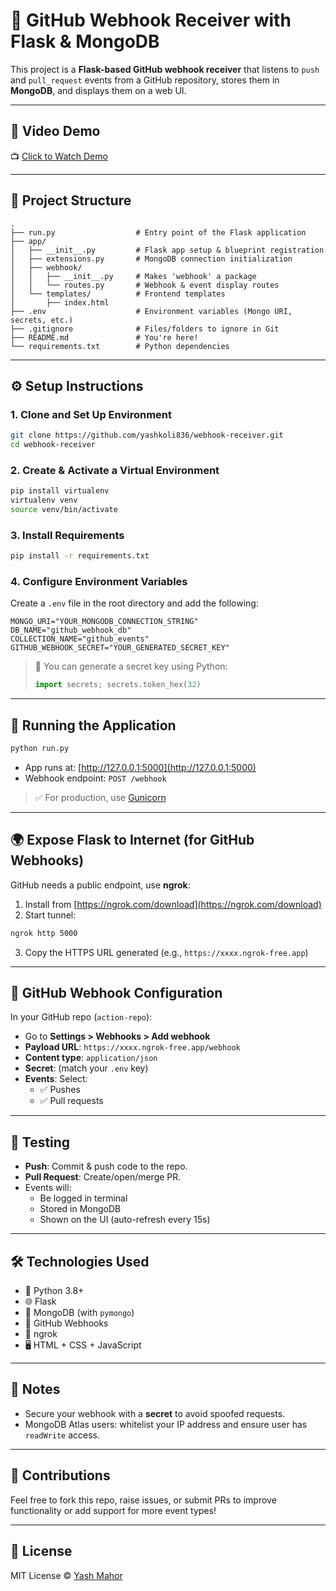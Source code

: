 # 🔗 GitHub Webhook Receiver with Flask & MongoDB

This project is a **Flask-based GitHub webhook receiver** that listens to `push` and `pull_request` events from a GitHub repository, stores them in **MongoDB**, and displays them on a web UI.

---

## 🎥 Video Demo

📺 [Click to Watch Demo](https://drive.google.com/file/d/1rl3IAEm-cBr30y5aQ1jnfrU42fAMRsz6/view?usp=sharing)

---

## 📁 Project Structure

```
.
├── run.py                  # Entry point of the Flask application
├── app/
│   ├── __init__.py         # Flask app setup & blueprint registration
│   ├── extensions.py       # MongoDB connection initialization
│   ├── webhook/
│   │   ├── __init__.py     # Makes 'webhook' a package
│   │   └── routes.py       # Webhook & event display routes
│   └── templates/          # Frontend templates
│       ├── index.html
├── .env                    # Environment variables (Mongo URI, secrets, etc.)
├── .gitignore              # Files/folders to ignore in Git
├── README.md               # You're here!
└── requirements.txt        # Python dependencies
```

---

## ⚙️ Setup Instructions

### 1. Clone and Set Up Environment

```bash
git clone https://github.com/yashkoli836/webhook-receiver.git
cd webhook-receiver
```

### 2. Create & Activate a Virtual Environment

```bash
pip install virtualenv
virtualenv venv
source venv/bin/activate
```

### 3. Install Requirements

```bash
pip install -r requirements.txt
```

### 4. Configure Environment Variables

Create a `.env` file in the root directory and add the following:

```env
MONGO_URI="YOUR_MONGODB_CONNECTION_STRING"
DB_NAME="github_webhook_db"
COLLECTION_NAME="github_events"
GITHUB_WEBHOOK_SECRET="YOUR_GENERATED_SECRET_KEY"
```

> 🔐 You can generate a secret key using Python:
> ```python
> import secrets; secrets.token_hex(32)
> ```

---

## 🚀 Running the Application

```bash
python run.py
```

- App runs at: [http://127.0.0.1:5000](http://127.0.0.1:5000)
- Webhook endpoint: `POST /webhook`

> ✅ For production, use [Gunicorn](https://gunicorn.org/)

---

## 🌍 Expose Flask to Internet (for GitHub Webhooks)

GitHub needs a public endpoint, use **ngrok**:

1. Install from [https://ngrok.com/download](https://ngrok.com/download)
2. Start tunnel:

```bash
ngrok http 5000
```

3. Copy the HTTPS URL generated (e.g., `https://xxxx.ngrok-free.app`)

---

## 🔧 GitHub Webhook Configuration

In your GitHub repo (`action-repo`):

- Go to **Settings > Webhooks > Add webhook**
- **Payload URL**: `https://xxxx.ngrok-free.app/webhook`
- **Content type**: `application/json`
- **Secret**: (match your `.env` key)
- **Events**: Select:
  - ✅ Pushes
  - ✅ Pull requests

---

## 🧪 Testing

- **Push**: Commit & push code to the repo.
- **Pull Request**: Create/open/merge PR.
- Events will:
  - Be logged in terminal
  - Stored in MongoDB
  - Shown on the UI (auto-refresh every 15s)

---

## 🛠️ Technologies Used

- 🐍 Python 3.8+
- 🌐 Flask
- 🍃 MongoDB (with `pymongo`)
- 📡 GitHub Webhooks
- 🧪 ngrok
- 🖥️ HTML + CSS + JavaScript

---

## 📌 Notes

- Secure your webhook with a **secret** to avoid spoofed requests.
- MongoDB Atlas users: whitelist your IP address and ensure user has `readWrite` access.

---

## 🤝 Contributions

Feel free to fork this repo, raise issues, or submit PRs to improve functionality or add support for more event types!

---

## 📝 License

MIT License © [Yash Mahor](https://github.com/yashkoli836)
